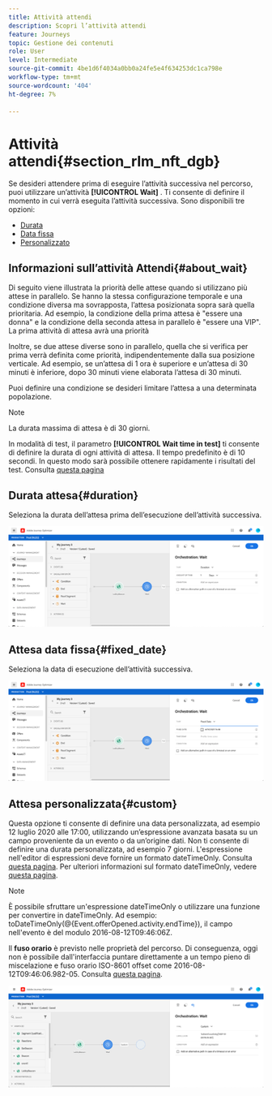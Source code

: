 ```yaml
---
title: Attività attendi
description: Scopri l’attività attendi
feature: Journeys
topic: Gestione dei contenuti
role: User
level: Intermediate
source-git-commit: 4be1d6f4034a0bb0a24fe5e4f634253dc1ca798e
workflow-type: tm+mt
source-wordcount: '404'
ht-degree: 7%

---
```


# Attività attendi{#section_rlm_nft_dgb}

Se desideri attendere prima di eseguire l’attività successiva nel percorso, puoi utilizzare un’attività **[!UICONTROL Wait]** . Ti consente di definire il momento in cui verrà eseguita l’attività successiva. Sono disponibili tre opzioni:

* [Durata](#duration)
* [Data fissa](#fixed_date)
* [Personalizzato](#custom)

<!--* [Email send time optimization](#email_send_time_optimization)-->

## Informazioni sull’attività Attendi{#about_wait}

Di seguito viene illustrata la priorità delle attese quando si utilizzano più attese in parallelo. Se hanno la stessa configurazione temporale e una condizione diversa ma sovrapposta, l’attesa posizionata sopra sarà quella prioritaria. Ad esempio, la condizione della prima attesa è &quot;essere una donna&quot; e la condizione della seconda attesa in parallelo è &quot;essere una VIP&quot;. La prima attività di attesa avrà una priorità

Inoltre, se due attese diverse sono in parallelo, quella che si verifica per prima verrà definita come priorità, indipendentemente dalla sua posizione verticale. Ad esempio, se un’attesa di 1 ora è superiore e un’attesa di 30 minuti è inferiore, dopo 30 minuti viene elaborata l’attesa di 30 minuti.

Puoi definire una condizione se desideri limitare l’attesa a una determinata popolazione.

>[!NOTE]
>
>La durata massima di attesa è di 30 giorni.
>
>In modalità di test, il parametro **[!UICONTROL Wait time in test]** ti consente di definire la durata di ogni attività di attesa. Il tempo predefinito è di 10 secondi. In questo modo sarà possibile ottenere rapidamente i risultati del test. Consulta [questa pagina](../building-journeys/testing-the-journey.md)

## Durata attesa{#duration}

Seleziona la durata dell’attesa prima dell’esecuzione dell’attività successiva.

![](../assets/journey55.png)

## Attesa data fissa{#fixed_date}

Seleziona la data di esecuzione dell’attività successiva.

![](../assets/journey56.png)

## Attesa personalizzata{#custom}

Questa opzione ti consente di definire una data personalizzata, ad esempio 12 luglio 2020 alle 17:00, utilizzando un’espressione avanzata basata su un campo proveniente da un evento o da un’origine dati. Non ti consente di definire una durata personalizzata, ad esempio 7 giorni. L&#39;espressione nell&#39;editor di espressioni deve fornire un formato dateTimeOnly. Consulta [questa pagina](https://experienceleague.adobe.com/docs/journeys/using/building-advanced-conditions-journeys/expressionadvanced.html?lang=it). Per ulteriori informazioni sul formato dateTimeOnly, vedere [questa pagina](https://experienceleague.adobe.com/docs/journeys/using/building-advanced-conditions-journeys/syntax/data-types.html).

>[!NOTE]
>
>È possibile sfruttare un&#39;espressione dateTimeOnly o utilizzare una funzione per convertire in dateTimeOnly. Ad esempio: toDateTimeOnly(@{Event.offerOpened.activity.endTime}), il campo nell&#39;evento è del modulo 2016-08-12T09:46:06Z.
>
>Il **fuso orario** è previsto nelle proprietà del percorso. Di conseguenza, oggi non è possibile dall&#39;interfaccia puntare direttamente a un tempo pieno di miscelazione e fuso orario ISO-8601 offset come 2016-08-12T09:46:06.982-05. Consulta [questa pagina](../building-journeys/timezone-management.md).

![](../assets/journey57.png)

<!--## Email send time optimization{#email_send_time_optimization}

This type of wait uses a score calculated in Adobe Experience Platform. The score calculates the propensity to click or open an email in the future based on past behavior. Note that the algorithm calculating the score needs a certain amount of data to work. As a result, when it does not have enough data, the default wait time will apply. At publication time, you’ll be notified that the default time applies.

>[!NOTE]
>
>The first event of your journey must have a namespace.
>
>This capability is only available after an **[!UICONTROL Email]** activity. You need to have Adobe Campaign Standard.

1. In the **[!UICONTROL Amount of time]** field, define the number of hours to consider to optimize email sending.
1. In the **[!UICONTROL Optimization type]** field, choose if the optimization should increase clicks or opens.
1. In the **[!UICONTROL Default time]** field, define the default time to wait if the predictive send time score is not available.

    >[!NOTE]
    >
    >Note that the send time score can be unavailable because there is not enough data to perform the calculation. In this case, you will be informed, at publication time, that the default time applies.

![](../assets/journey57bis.png)-->
